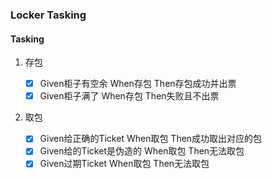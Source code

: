 ### Locker Tasking

#### Tasking

1. 存包

   - [X] Given柜子有空余 When存包 Then存包成功并出票
   - [X] Given柜子满了 When存包 Then失败且不出票

2. 取包

   - [X] Given给正确的Ticket When取包 Then成功取出对应的包
   - [X] Given给的Ticket是伪造的 When取包 Then无法取包
   - [X] Given过期Ticket When取包 Then无法取包